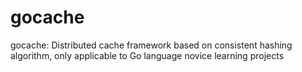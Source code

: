 # gocache
gocache: Distributed cache framework based on consistent hashing algorithm, only applicable to Go language novice learning projects
